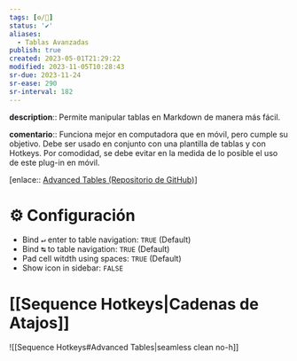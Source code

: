```yaml
---
tags: [⚙️/🔌]
status: '✔️'
aliases:
  - Tablas Avanzadas
publish: true
created: 2023-05-01T21:29:22
modified: 2023-11-05T10:28:43
sr-due: 2023-11-24
sr-ease: 290
sr-interval: 182
---
```


**description**:: Permite manipular tablas en Markdown de manera más fácil.

**comentario**:: Funciona mejor en computadora que en móvil, pero cumple su objetivo. Debe ser usado en conjunto con una plantilla de tablas y con Hotkeys. Por comodidad, se debe evitar en la medida de lo posible el uso de este plug-in en móvil.

[enlace:: [Advanced Tables (Repositorio de GitHub)](https://github.com/tgrosinger/advanced-tables-obsidian)]

# ⚙️ Configuración

- Bind <kbd>↵</kbd> enter to table navigation: `TRUE` (Default)
- Bind <kbd>↹</kbd> to table navigation: `TRUE` (Default)
- Pad cell witdth using spaces: `TRUE` (Default)
- Show icon in sidebar: `FALSE`

# [[Sequence Hotkeys|Cadenas de Atajos]]

![[Sequence Hotkeys#Advanced Tables|seamless clean no-h]]
